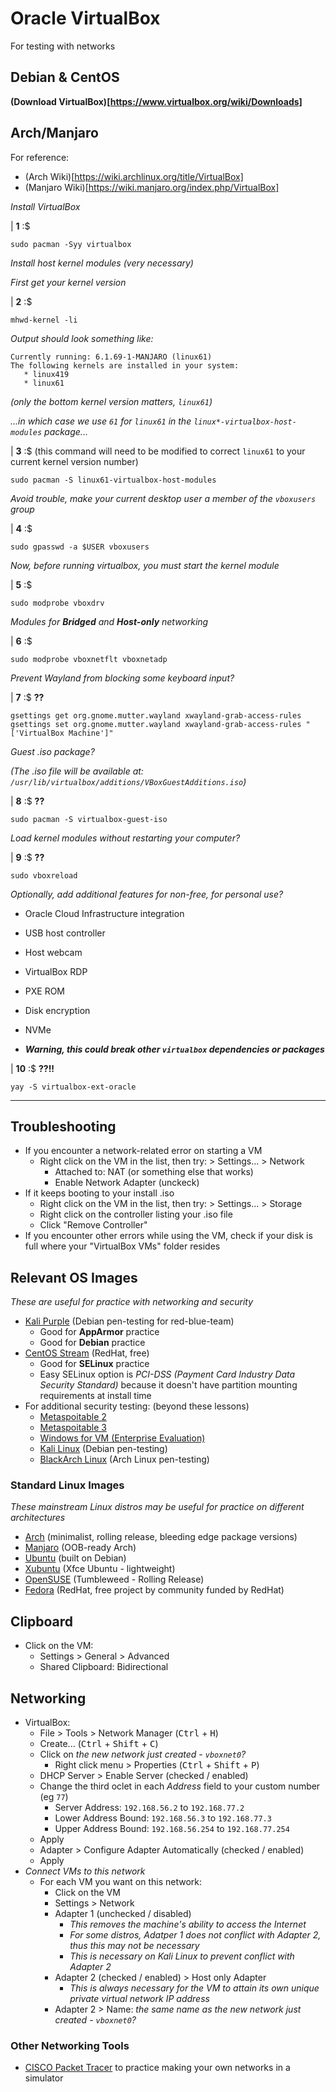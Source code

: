 # Oracle VirtualBox

For testing with networks

## Debian & CentOS

**(Download VirtualBox)[https://www.virtualbox.org/wiki/Downloads]**

## Arch/Manjaro

For reference:

- (Arch Wiki)[https://wiki.archlinux.org/title/VirtualBox]
- (Manjaro Wiki)[https://wiki.manjaro.org/index.php/VirtualBox]

*Install VirtualBox*

| **1** :$

```console
sudo pacman -Syy virtualbox
```

*Install host kernel modules (very necessary)*

*First get your kernel version*

| **2** :$

```console
mhwd-kernel -li
```

*Output should look something like:*

```
Currently running: 6.1.69-1-MANJARO (linux61)
The following kernels are installed in your system:
   * linux419
   * linux61
```

*(only the bottom kernel version matters, `linux61`)*

*...in which case we use `61` for `linux61` in the `linux*-virtualbox-host-modules` package...*

| **3** :$ (this command will need to be modified to correct `linux61` to your current kernel version number)

```console
sudo pacman -S linux61-virtualbox-host-modules
```

*Avoid trouble, make your current desktop user a member of the `vboxusers` group*

| **4** :$

```console
sudo gpasswd -a $USER vboxusers
```

*Now, before running virtualbox, you must start the kernel module*

| **5** :$

```console
sudo modprobe vboxdrv
```

*Modules for **Bridged** and **Host-only** networking*

| **6** :$

```console
sudo modprobe vboxnetflt vboxnetadp
```

*Prevent Wayland from blocking some keyboard input?*

| **7** :$ **??**

```console
gsettings get org.gnome.mutter.wayland xwayland-grab-access-rules
gsettings set org.gnome.mutter.wayland xwayland-grab-access-rules "['VirtualBox Machine']"
```

*Guest .iso package?*

*(The .iso file will be available at: `/usr/lib/virtualbox/additions/VBoxGuestAdditions.iso`)*

| **8** :$ **??**

```console
sudo pacman -S virtualbox-guest-iso
```

*Load kernel modules without restarting your computer?*

| **9** :$ **??**

```console
sudo vboxreload
```

*Optionally, add additional features for non-free, for personal use?*

- Oracle Cloud Infrastructure integration
- USB host controller
- Host webcam
- VirtualBox RDP
- PXE ROM
- Disk encryption
- NVMe

- ***Warning, this could break other `virtualbox` dependencies or packages***

| **10** :$ **??!!**

```console
yay -S virtualbox-ext-oracle
```

___

## Troubleshooting
- If you encounter a network-related error on starting a VM
  - Right click on the VM in the list, then try: > Settings... > Network
    - Attached to: NAT (or something else that works)
    - Enable Network Adapter (unckeck)
- If it keeps booting to your install .iso
  - Right click on the VM in the list, then try: > Settings... > Storage
  - Right click on the controller listing your .iso file
  - Click "Remove Controller"
- If you encounter other errors while using the VM, check if your disk is full where your "VirtualBox VMs" folder resides

## Relevant OS Images
*These are useful for practice with networking and security*

- [Kali Purple](https://www.kali.org/get-kali/#kali-installer-images) (Debian pen-testing for red-blue-team)
  - Good for **AppArmor** practice
  - Good for **Debian** practice
- [CentOS Stream](https://www.centos.org/centos-stream/) (RedHat, free)
  - Good for **SELinux** practice
  - Easy SELinux option is *PCI-DSS (Payment Card Industry Data Security Standard)* because it doesn't have partition mounting requirements at install time
- For additional security testing: (beyond these lessons)
  - [Metaspoitable 2](https://sourceforge.net/projects/metasploitable/files/Metasploitable2/)
  - [Metaspoitable 3](https://sourceforge.net/projects/metasploitable3-ub1404upgraded/)
  - [Windows for VM (Enterprise Evaluation)](https://developer.microsoft.com/en-us/windows/downloads/virtual-machines/)
  - [Kali Linux](https://www.kali.org/get-kali/#kali-installer-images) (Debian pen-testing)
  - [BlackArch Linux](https://blackarch.org/) (Arch Linux pen-testing)

### Standard Linux Images
*These mainstream Linux distros may be useful for practice on different architectures*

- [Arch](https://archlinux.org/download/) (minimalist, rolling release, bleeding edge package versions)
- [Manjaro](https://manjaro.org/download/) (OOB-ready Arch)
- [Ubuntu](https://ubuntu.com/download/desktop) (built on Debian)
- [Xubuntu](https://xubuntu.org/download/) (Xfce Ubuntu - lightweight)
- [OpenSUSE](https://get.opensuse.org/tumbleweed/?type=desktop#download) (Tumbleweed - Rolling Release)
- [Fedora](https://fedoraproject.org/) (RedHat, free project by community funded by RedHat)

## Clipboard
- Click on the VM:
  - Settings > General > Advanced
  - Shared Clipboard: Bidirectional

## Networking
- VirtualBox:
  - File > Tools > Network Manager (<kbd>Ctrl</kbd> + <kbd>H</kbd>)
  - Create... (<kbd>Ctrl</kbd> + <kbd>Shift</kbd> + <kbd>C</kbd>)
  - Click on *the new network just created - `vboxnet0`?*
    - Right click menu > Properties (<kbd>Ctrl</kbd> + <kbd>Shift</kbd> + <kbd>P</kbd>)
  - DHCP Server > Enable Server (checked / enabled)
  - Change the third oclet in each *Address* field to your custom number (eg `77`)
    - Server Address: `192.168.56.2` to `192.168.77.2`
    - Lower Address Bound: `192.168.56.3` to `192.168.77.3`
    - Upper Address Bound: `192.168.56.254` to `192.168.77.254`
  - Apply
  - Adapter > Configure Adapter Automatically (checked / enabled)
  - Apply
- *Connect VMs to this network*
  - For each VM you want on this network:
    - Click on the VM
    - Settings > Network
    - Adapter 1 (unchecked / disabled)
      - *This removes the machine's ability to access the Internet*
      - *For some distros, Adatper 1 does not conflict with Adapter 2, thus this may not be necessary*
      - *This is necessary on Kali Linux to prevent conflict with Adapter 2*
    - Adapter 2 (checked / enabled) > Host only Adapter
      - *This is always necessary for the VM to attain its own unique private virtual network IP address*
    - Adapter 2 > Name: *the same name as the new network just created - `vboxnet0`?*

### Other Networking Tools
- [CISCO Packet Tracer](https://github.com/inkVerb/vip/blob/master/Cheat-Sheets/Packet-Tracer.md) to practice making your own networks in a simulator
